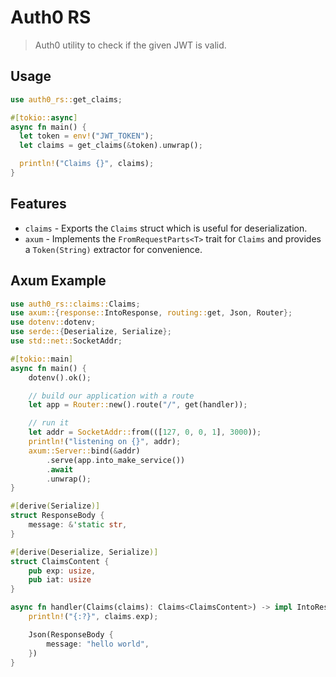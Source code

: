 # Auth0 RS
> Auth0 utility to check if the given JWT is valid.

## Usage
```rust
use auth0_rs::get_claims;

#[tokio::async]
async fn main() {
  let token = env!("JWT_TOKEN");
  let claims = get_claims(&token).unwrap();

  println!("Claims {}", claims);
}
```

## Features 
- `claims` - Exports the `Claims` struct which is useful for deserialization. 
- `axum` - Implements the `FromRequestParts<T>` trait for `Claims` and provides a `Token(String)` extractor for convenience.

## Axum Example 
```rust
use auth0_rs::claims::Claims;
use axum::{response::IntoResponse, routing::get, Json, Router};
use dotenv::dotenv;
use serde::{Deserialize, Serialize};
use std::net::SocketAddr;

#[tokio::main]
async fn main() {
    dotenv().ok();

    // build our application with a route
    let app = Router::new().route("/", get(handler));

    // run it
    let addr = SocketAddr::from(([127, 0, 0, 1], 3000));
    println!("listening on {}", addr);
    axum::Server::bind(&addr)
        .serve(app.into_make_service())
        .await
        .unwrap();
}

#[derive(Serialize)]
struct ResponseBody {
    message: &'static str,
}

#[derive(Deserialize, Serialize)]
struct ClaimsContent {
    pub exp: usize,
    pub iat: usize
}

async fn handler(Claims(claims): Claims<ClaimsContent>) -> impl IntoResponse {
    println!("{:?}", claims.exp);

    Json(ResponseBody {
        message: "hello world",
    })
}
```
